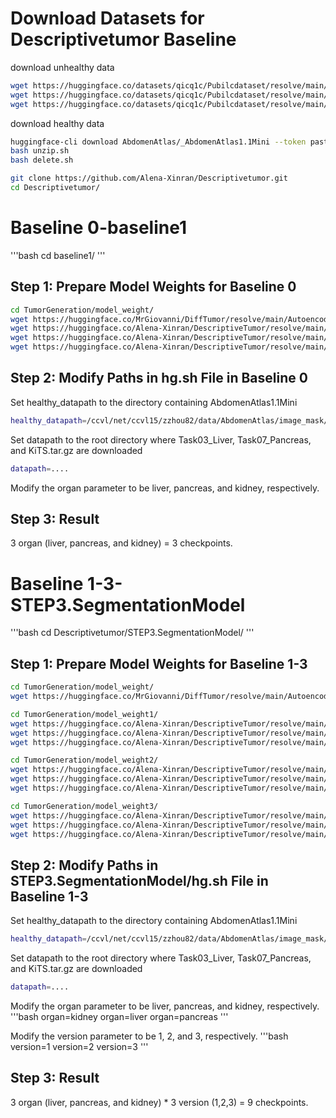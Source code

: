 # Download Datasets for Descriptivetumor Baseline
download unhealthy data
```bash
wget https://huggingface.co/datasets/qicq1c/Pubilcdataset/resolve/main/10_Decathlon/Task03_Liver.tar.gz?download=true # Task03_Liver.tar.gz (28.7 GB)
wget https://huggingface.co/datasets/qicq1c/Pubilcdataset/resolve/main/10_Decathlon/Task07_Pancreas.tar.gz?download=true # Task07_Pancreas.tar.gz (28.7 GB)
wget https://huggingface.co/datasets/qicq1c/Pubilcdataset/resolve/main/05_KiTS.tar.gz # KiTS.tar.gz (28 GB)
```
download healthy data
```bash
huggingface-cli download AbdomenAtlas/_AbdomenAtlas1.1Mini --token paste_your_token_here --repo-type dataset --local-dir .
bash unzip.sh
bash delete.sh
```
```bash
git clone https://github.com/Alena-Xinran/Descriptivetumor.git
cd Descriptivetumor/
```
# Baseline 0-baseline1
'''bash
cd baseline1/
'''
## Step 1: Prepare Model Weights for Baseline 0
```bash
cd TumorGeneration/model_weight/
wget https://huggingface.co/MrGiovanni/DiffTumor/resolve/main/AutoencoderModel/AutoencoderModel.ckpt
wget https://huggingface.co/Alena-Xinran/DescriptiveTumor/resolve/main/difftumor/liver.pt?download=true
wget https://huggingface.co/Alena-Xinran/DescriptiveTumor/resolve/main/difftumor/pancreas.pt?download=true
wget https://huggingface.co/Alena-Xinran/DescriptiveTumor/resolve/main/difftumor/kidney.pt?download=true
```

## Step 2: Modify Paths in hg.sh File in Baseline 0
Set healthy_datapath to the directory containing AbdomenAtlas1.1Mini
```bash
healthy_datapath=/ccvl/net/ccvl15/zzhou82/data/AbdomenAtlas/image_mask/AbdomenAtlas1.1Mini/AbdomenAtlas1.1Mini/
```
Set datapath to the root directory where Task03_Liver, Task07_Pancreas, and KiTS.tar.gz are downloaded
```bash
datapath=....
```
Modify the organ parameter to be liver, pancreas, and kidney, respectively.

## Step 3: Result
3 organ (liver, pancreas, and kidney)  = 3 checkpoints.

# Baseline 1-3-STEP3.SegmentationModel
'''bash
cd Descriptivetumor/STEP3.SegmentationModel/
'''
## Step 1: Prepare Model Weights for Baseline 1-3
```bash
cd TumorGeneration/model_weight/
wget https://huggingface.co/MrGiovanni/DiffTumor/resolve/main/AutoencoderModel/AutoencoderModel.ckpt
```

```bash
cd TumorGeneration/model_weight1/
wget https://huggingface.co/Alena-Xinran/DescriptiveTumor/resolve/main/descriptivetumor/liver.pt?download=true
wget https://huggingface.co/Alena-Xinran/DescriptiveTumor/resolve/main/descriptivetumor/pancreas.pt?download=true
wget https://huggingface.co/Alena-Xinran/DescriptiveTumor/resolve/main/descriptivetumor/kidney.pt?download=true
```

```bash
cd TumorGeneration/model_weight2/
wget https://huggingface.co/Alena-Xinran/DescriptiveTumor/resolve/main/descriptivetumor2/liver.pt?download=true
wget https://huggingface.co/Alena-Xinran/DescriptiveTumor/resolve/main/descriptivetumor2/pancreas.pt?download=true
wget https://huggingface.co/Alena-Xinran/DescriptiveTumor/resolve/main/descriptivetumor2/kidney.pt?download=true
```

```bash
cd TumorGeneration/model_weight3/
wget https://huggingface.co/Alena-Xinran/DescriptiveTumor/resolve/main/descriptivetumor3/liver.pt?download=true
wget https://huggingface.co/Alena-Xinran/DescriptiveTumor/resolve/main/descriptivetumor3/pancreas.pt?download=true
wget https://huggingface.co/Alena-Xinran/DescriptiveTumor/resolve/main/descriptivetumor3/kidney.pt?download=true
```

## Step 2: Modify Paths in STEP3.SegmentationModel/hg.sh File in Baseline 1-3
Set healthy_datapath to the directory containing AbdomenAtlas1.1Mini
```bash
healthy_datapath=/ccvl/net/ccvl15/zzhou82/data/AbdomenAtlas/image_mask/AbdomenAtlas1.1Mini/AbdomenAtlas1.1Mini/
```
Set datapath to the root directory where Task03_Liver, Task07_Pancreas, and KiTS.tar.gz are downloaded
```bash
datapath=....
```

Modify the organ parameter to be liver, pancreas, and kidney, respectively.
'''bash
organ=kidney
organ=liver
organ=pancreas
'''

Modify the version parameter to be 1, 2, and 3, respectively.
'''bash
version=1
version=2
version=3
'''

## Step 3: Result
3 organ (liver, pancreas, and kidney) * 3 version (1,2,3) = 9 checkpoints.
